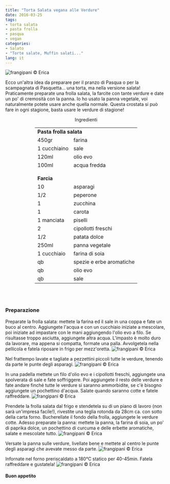 ```yaml
---
title: "Torta Salata vegana alle Verdure"
date: 2016-03-25
tags:
- torta salata
- pasta frolla
- pasqua
- vegan
categories:
- Salato
- "Torte salate, Muffin salati..."
lang: it
---
```

![](header.jpg "frangipani © Erica")

Ecco un'altra idea da preparare per il pranzo di Pasqua o per la scampagnata di Pasquetta... una torta, ma nella versione salata! Praticamente preparate una frolla salata, la farcite con tante verdure e date un po' di cremosità con la panna. Io ho usato la panna vegetale, voi naturalmente potete usare anche quella normale. Questa crostata si può fare in ogni stagione, basta usare le verdure di stagione!

<div id="wrapper" style="text-align: center">
  <div id="yourdiv" style="display: inline-block;">
    <div class="ingredients">
      <div class="ingredients-title">Ingredienti</div>
      <table>
        <tbody>
          <tr>
            <td colspan="2"><b>Pasta frolla salata</b></td>
          </tr>
          <tr>
            <td>450gr</td>
            <td>farina</td>
          </tr>
          <tr>
            <td>1 cucchiaino</td>
            <td>sale</td>
          </tr>
          <tr>
            <td>120ml</td>
            <td>olio evo</td>
          </tr>
          <tr>
            <td>100ml</td>
            <td>acqua fredda</td>
          </tr>
          <tr style="height: 15px;"></tr>
          <tr>          
            <td colspan="2"><b>Farcia</b></td>
          </tr>
          <tr>
            <td>10</td>
            <td>asparagi</td>
          </tr>
          <tr>
            <td>1/2</td>
            <td>peperone</td>
          </tr>
          <tr>
            <td>1</td>
            <td>zucchina</td>
          </tr>
          <tr>
            <td>1</td>
            <td>carota</td>
          </tr>
          <tr>
            <td>1 manciata</td>
            <td>piselli</td>
          </tr>
          <tr>
            <td>2</td>
            <td>cipollotti freschi</td>
          </tr>
          <tr>
            <td>1/2</td>
            <td>patata dolce</td>  
           </tr>
          <tr>
            <td>250ml</td>
            <td>panna vegetale</td>
          </tr>
          <tr>
            <td>1 cucchiaio</td>
            <td>farina di soia</td>
          </tr>
          <tr>
            <td>qb</td>
            <td>spezie e erbe aromatiche</td>
          </tr>
          <tr>
            <td>qb</td>
            <td>olio evo</td>
          </tr>
          <tr>
            <td>qb</td>
            <td>sale</td>  
          </tr>
        </tbody>
      </table>
      <br></br>
    </div>
  </div>
</div>


<h3>
  <font color="grey">
    <i class="fa-solid fa-gears"></i>
  </font> Preparazione
</h3>

Preparate la frolla salata: mettete la farina ed il sale in una coppa e fate un buco al centro. Aggiungete l'acqua e con un cucchiaio iniziate a mescolare, poi iniziate ad impastare con le mani aggiungendo l'olio evo a filo. Se risultasse troppo asciutta, aggiungete altra acqua. L'impasto è molto duro da lavorare, ma appena si compatta, formate una palla. Avvolgetela nella pellicola e fatela riposare in frigo per mezz'oretta.
![](impasto.jpg "frangipani © Erica")

Nel frattempo lavate e tagliate a pezzettini piccoli tutte le verdure, tenendo da parte le punte degli asparagi.
![](verdure.jpg "frangipani © Erica")

In una padella mettete un filo d'olio evo e i cipollotti freschi, aggiungete una spolverata di sale e fate soffriggere. Poi aggiungete il resto delle verdure e fate andare finché tutte le verdure si saranno ammorbidite, se c'è bisogno aggiungete un pochettino d'acqua. Salate quando saranno cotte e fatele raffreddare.
![](verdurecotte.jpg "frangipani © Erica")

Prendete la frolla salata dal frigo e stendetela su di un piano di lavoro (non sarà un'impresa facile!), rivestite una teglia rotonda da 28cm ca. con sotto della carta forno. Bucherellate il fondo della frolla, aggiungete le verdure cotte. Adesso preparate la panna: mettete la panna, la farina di soia, un po' di paprika dolce, un pochettino di curcuma e delle erbette aromatiche, salate e mescolate tutto.
![](panna.jpg "frangipani © Erica")

Versate la panna sulle verdure, livellate bene e mettete al centro le punte degli asparagi che avevate messo da parte.
![](teglia.jpg "frangipani © Erica")

Infornate nel forno preriscaldato a 180°C statico per 40-45min. Fatela raffreddare e gustatela!
![](risultato.jpg "frangipani © Erica")


<h4>Buon appetito
  <font color="red">
    <i class="fa-regular fa-face-smile"></i>
  </font>
</h4>
